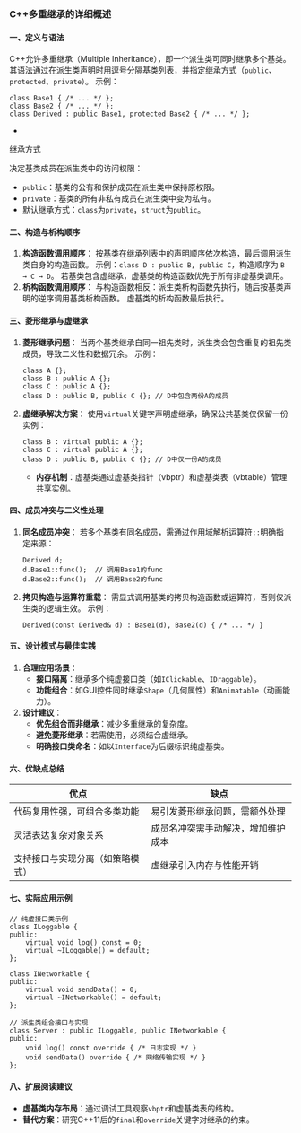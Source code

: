 ### C++多重继承的详细概述

#### 一、定义与语法

C++允许多重继承（Multiple Inheritance），即一个派生类可同时继承多个基类。其语法通过在派生类声明时用逗号分隔基类列表，并指定继承方式（`public`、`protected`、`private`）。
 示例：

```
class Base1 { /* ... */ };
class Base2 { /* ... */ };
class Derived : public Base1, protected Base2 { /* ... */ };
```

- 

  继承方式

  决定基类成员在派生类中的访问权限：

  - `public`：基类的公有和保护成员在派生类中保持原权限。
  - `private`：基类的所有非私有成员在派生类中变为私有。
  - 默认继承方式：`class`为`private`，`struct`为`public`。

#### 二、构造与析构顺序

1. **构造函数调用顺序**：
    按基类在继承列表中的声明顺序依次构造，最后调用派生类自身的构造函数。
    示例：`class D : public B, public C`，构造顺序为 `B → C → D`。
    若基类包含虚继承，虚基类的构造函数优先于所有非虚基类调用。
2. **析构函数调用顺序**：
    与构造函数相反：派生类析构函数先执行，随后按基类声明的逆序调用基类析构函数。
    虚基类的析构函数最后执行。

#### 三、菱形继承与虚继承

1. **菱形继承问题**：
    当两个基类继承自同一祖先类时，派生类会包含重复的祖先类成员，导致二义性和数据冗余。
    示例：

   ```
   class A {};
   class B : public A {};
   class C : public A {};
   class D : public B, public C {}; // D中包含两份A的成员
   ```

2. **虚继承解决方案**：
    使用`virtual`关键字声明虚继承，确保公共基类仅保留一份实例：

   ```
   class B : virtual public A {};
   class C : virtual public A {};
   class D : public B, public C {}; // D中仅一份A的成员
   ```

   - **内存机制**：虚基类通过虚基类指针（vbptr）和虚基类表（vbtable）管理共享实例。

#### 四、成员冲突与二义性处理

1. **同名成员冲突**：
    若多个基类有同名成员，需通过作用域解析运算符`::`明确指定来源：

   ```
   Derived d;
   d.Base1::func();  // 调用Base1的func
   d.Base2::func();  // 调用Base2的func
   ```

2. **拷贝构造与运算符重载**：
    需显式调用基类的拷贝构造函数或运算符，否则仅派生类的逻辑生效。
    示例：

   ```
   Derived(const Derived& d) : Base1(d), Base2(d) { /* ... */ }
   ```

#### 五、设计模式与最佳实践

1. **合理应用场景**：
   - **接口隔离**：继承多个纯虚接口类（如`IClickable`、`IDraggable`）。
   - **功能组合**：如GUI控件同时继承`Shape`（几何属性）和`Animatable`（动画能力）。
2. **设计建议**：
   - **优先组合而非继承**：减少多重继承的复杂度。
   - **避免菱形继承**：若需使用，必须结合虚继承。
   - **明确接口类命名**：如以`Interface`为后缀标识纯虚基类。

#### 六、优缺点总结

| **优点**                         | **缺点**                           |
| -------------------------------- | ---------------------------------- |
| 代码复用性强，可组合多类功能     | 易引发菱形继承问题，需额外处理     |
| 灵活表达复杂对象关系             | 成员名冲突需手动解决，增加维护成本 |
| 支持接口与实现分离（如策略模式） | 虚继承引入内存与性能开销           |

#### 七、实际应用示例

```
// 纯虚接口类示例
class ILoggable {
public:
    virtual void log() const = 0;
    virtual ~ILoggable() = default;
};

class INetworkable {
public:
    virtual void sendData() = 0;
    virtual ~INetworkable() = default;
};

// 派生类组合接口与实现
class Server : public ILoggable, public INetworkable {
public:
    void log() const override { /* 日志实现 */ }
    void sendData() override { /* 网络传输实现 */ }
};
```

#### 八、扩展阅读建议

- **虚基类内存布局**：通过调试工具观察`vbptr`和虚基类表的结构。
- **替代方案**：研究C++11后的`final`和`override`关键字对继承的约束。